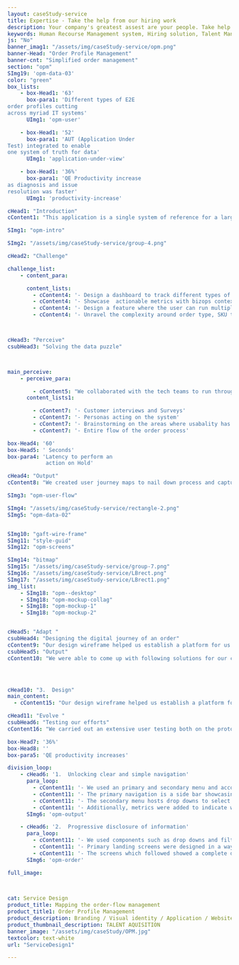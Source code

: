 ```yaml
---
layout: caseStudy-service
title: Expertise - Take the help from our hiring work
description: Your company's greatest assest are your people. Take help our hiring experts to recruit the best desired talents.
keywords: Human Recourse Management system, Hiring solution, Talent Management Software, Application Tracking System, AI-Enabled, Recruitment Management software, recruitment system, Talent CRM, HR Software, Bangalore, India
js: "No"
banner_imag1: "/assets/img/caseStudy-service/opm.png"
banner-Head: "Order Profile Management"
banner-cnt: "Simplified order management"
section: "opm"
SImg19: 'opm-data-03'
color: "green"
box_lists:
    - box-Head1: '63'
      box-para1: 'Different types of E2E
order profiles cutting
across myriad IT systems'
      UImg1: 'opm-user'

    - box-Head1: '52'
      box-para1: 'AUT (Application Under
Test) integrated to enable
one system of truth for data'
      UImg1: 'application-under-view'

    - box-Head1: '36%'
      box-para1: 'QE Productivity increase
as diagnosis and issue
resolution was faster'
      UImg1: 'productivity-increase'

cHead1: "Introduction"
cContent1: "This application is a single system of reference for a large PC manufacturer to diagnose and act on “order flow” bottle-necks in an heterogeneous app ecosystem. It enables the IT teams to validate new orders, recognize failure patterns & test vulnerabilities first in-hand."

SImg1: "opm-intro"

SImg2: "/assets/img/caseStudy-service/group-4.png"

cHead2: "Challenge"

challenge_list:
    - content_para:

      content_lists:
        - cContent4: '- Design a dashboard to track different types of order profiles across different applications in a given test environment'
        - cContent4: '- Showcase  actionable metrics with bizops context when profiling a particular order type'
        - cContent4: '- Design a feature where the user can run multiple order profiles at a given time for testing'
        - cContent4: '- Unravel the complexity around order type, SKU type, application dependencies, status changes and localization of the order issue.'



cHead3: "Perceive"
csubHead3: "Solving the data puzzle"



main_perceive:
    - perceive_para:

        - cContent5: "We collaborated with the tech teams to run through the application to understand the intricacies of the order journey. We also, observed multiple applications to note numerous statuses of the order and captured the data attributes for the same. "
      content_lists1:

        - cContent7: '- Customer interviews and Surveys'
        - cContent7: '- Personas acting on the system'
        - cContent7: '- Brainstorming on the areas where usabality has to be improved'
        - cContent7: '- Entire flow of the order process'

box-Head4: '60'
box-Head5: ' Seconds'
box-para4: 'Latency to perform an 
            action on Hold'

cHead4: "Output"
cContent8: "We created user journey maps to nail down process and capture data attributes of different types of order profiles"

SImg3: "opm-user-flow"

SImg4: "/assets/img/caseStudy-service/rectangle-2.png"
SImg5: "opm-data-02"


SImg10: "gaft-wire-frame"
SImg11: "style-guid"
SImg12: "opm-screens"

SImg14: "bitmap"
SImg15: "/assets/img/caseStudy-service/group-7.png"
SImg16: "/assets/img/caseStudy-service/LBrect.png"
SImg17: "/assets/img/caseStudy-service/LBrect1.png"
img_list:
    - SImg18: "opm--desktop"
    - SImg18: "opm-mockup-collag"
    - SImg18: "opm-mockup-1"
    - SImg18: "opm-mockup-2"


cHead5: "Adapt "
csubHead4: "Designing the digital journey of an order"
cContent9: "Our design wireframe helped us establish a platform for us to go back & forth on the visual ideas with our users. We worked on multiple approaches for visual representations to crack the optimal design"
csubHead5: "Output"
cContent10: "We were able to come up with following solutions for our customers."




cHead10: "3.  Design"
main_content:
  - cContent15: "Our design wireframe helped us establish a platform for us to go back forth on the visual ideas with our users. We worked on multiple approaches in terms visual representations to crack the optimal design"

cHead11: "Evolve "
csubHead6: "Testing our efforts"
cContent16: "We carried out an extensive user testing both on the prototype and during the development phase to recheck our screen flows. Multiple iteration were done to optimize the design in consecutive sprints"

box-Head7: '36%'
box-Head8: ''
box-para5: 'QE productivity increases'

division_loop:
    - cHead6: '1.  Unlocking clear and simple navigation'
      para_loop:
        - cContent11: '- We used an primary and secondary menu and accordion approach to progressively disclose data. Attributes such as batch status and order stages were captured here.'
        - cContent11: '- The primary navigation is a side bar showcasing modules of order profiles, configuration and user management.'
        - cContent11: '- The secondary menu hosts drop downs to select environments, releases and batches'
        - cContent11: '- Additionally, metrics were added to indicate which screen the user is in and the type of data being shown '
      SImg6: 'opm-output'

    - cHead6: '2.  Progressive disclosure of information'
      para_loop:
        - cContent11: '- We used components such as drop downs and filters to bifurcate high level data and to bring right context to the user. Attributes like environments and releases were captured here'
        - cContent11: '- Primary landing screens were designed in a way where the user can select individual batches to run'
        - cContent11: '- The screens which followed showed a complete drill down of the order profile status and the subsequent test statuses across multiple application'
      SImg6: 'opm-order'

full_image:
   


cat: Service Design
product_title: Mapping the order-flow management
product_title1: Order Profile Management
product_description: Branding / Visual identity / Application / Website
product_thumbnail_description: TALENT AQUISITION
banner_image: "/assets/img/caseStudy/OPM.jpg"
textcolor: text-white
url: "ServiceDesign1"

---
```

